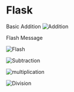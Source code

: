 # Flask

Basic Addition
![Addition](https://user-images.githubusercontent.com/90285650/145912794-99ecb810-3079-41b0-a705-0979b8934057.png)

Flash Message 

![Flash](https://user-images.githubusercontent.com/90285650/145920221-fe6889d2-3f6c-4f12-9bdf-67d759deac63.png)


![Subtraction](https://user-images.githubusercontent.com/90285650/145912802-699dbaf1-1449-44c2-9dd7-10cb7deaa786.png)

![multiplication](https://user-images.githubusercontent.com/90285650/145912827-ea05bf34-4d64-46bf-93de-ee81cf1b67d8.png)

![Division](https://user-images.githubusercontent.com/90285650/145912852-c7abe068-8b85-4000-b7a5-371e35f50bcc.png)
